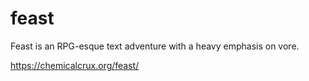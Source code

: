 # feast

Feast is an RPG-esque text adventure with a heavy emphasis on vore.

https://chemicalcrux.org/feast/
